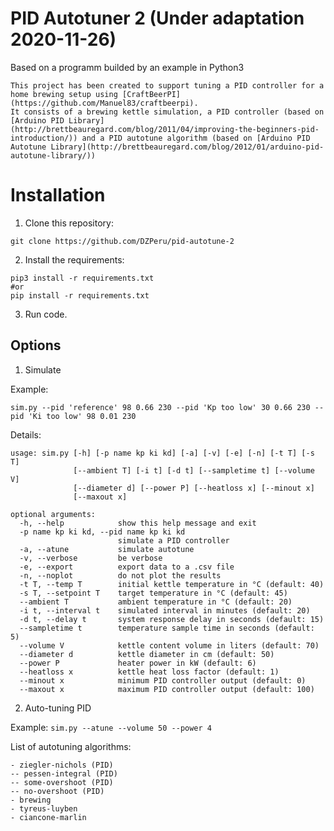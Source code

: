 # PID Autotuner 2 (Under adaptation 2020-11-26)

Based on a programm builded by an example in Python3

```
This project has been created to support tuning a PID controller for a home brewing setup using [CraftBeerPI](https://github.com/Manuel83/craftbeerpi).
It consists of a brewing kettle simulation, a PID controller (based on [Arduino PID Library](http://brettbeauregard.com/blog/2011/04/improving-the-beginners-pid-introduction/)) and a PID autotune algorithm (based on [Arduino PID Autotune Library](http://brettbeauregard.com/blog/2012/01/arduino-pid-autotune-library/))
```

# Installation

1. Clone this repository:

```
git clone https://github.com/DZPeru/pid-autotune-2
```

2. Install the requirements:

```
pip3 install -r requirements.txt
#or
pip install -r requirements.txt
```

3. Run code.

<!-- 
After you have completed these steps, you should be able to run _sim.py_ as shown above. If plots are not shown, you have to configure the matplotlib backend, see [What is a backend?](http://matplotlib.org/faq/usage_faq.html#what-is-a-backend)
-->

## Options

1. Simulate

Example:

`sim.py --pid 'reference' 98 0.66 230 --pid 'Kp too low' 30 0.66 230 --pid 'Ki too low' 98 0.01 230`

Details:

```
usage: sim.py [-h] [-p name kp ki kd] [-a] [-v] [-e] [-n] [-t T] [-s T]
              [--ambient T] [-i t] [-d t] [--sampletime t] [--volume V]
              [--diameter d] [--power P] [--heatloss x] [--minout x]
              [--maxout x]

optional arguments:
  -h, --help            show this help message and exit
  -p name kp ki kd, --pid name kp ki kd
                        simulate a PID controller
  -a, --atune           simulate autotune
  -v, --verbose         be verbose
  -e, --export          export data to a .csv file
  -n, --noplot          do not plot the results
  -t T, --temp T        initial kettle temperature in °C (default: 40)
  -s T, --setpoint T    target temperature in °C (default: 45)
  --ambient T           ambient temperature in °C (default: 20)
  -i t, --interval t    simulated interval in minutes (default: 20)
  -d t, --delay t       system response delay in seconds (default: 15)
  --sampletime t        temperature sample time in seconds (default: 5)
  --volume V            kettle content volume in liters (default: 70)
  --diameter d          kettle diameter in cm (default: 50)
  --power P             heater power in kW (default: 6)
  --heatloss x          kettle heat loss factor (default: 1)
  --minout x            minimum PID controller output (default: 0)
  --maxout x            maximum PID controller output (default: 100)
```

2. Auto-tuning PID

Example:
`sim.py --atune --volume 50 --power 4`

List of autotuning algorithms:

```
- ziegler-nichols (PID)
-- pessen-integral (PID)
-- some-overshoot (PID)
-- no-overshoot (PID)
- brewing
- tyreus-luyben
- ciancone-marlin
```
